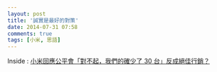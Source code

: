 ```yaml
---
layout: post
title: '誠實是最好的對策'
date: 2014-07-31 07:58
comments: true
tags: [小米, 思語]
---
```

Inside : [小米回應公平會「對不起，我們的確少了 30 台」反成絕佳行銷？](http://share.inside.com.tw/posts/5849)

